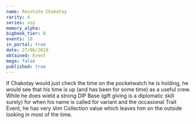 ```yaml
---
name: Resolute Chakotay
rarity: 4
series: voy
memory_alpha:
bigbook_tier: 8
events: 18
in_portal: true
date: 27/06/2019
obtained: Event
mega: false
published: true
---
```


If Chakotay would just check the time on the pocketwatch he is holding, he would see that his time is up (and has been for some time) as a useful crew. While he does wield a strong DIP Base (gift giving is a diplomatic skill surely) for when his name is called for variant and the occasional Trait Event, he has very slim Collection value which leaves him on the outside looking in most of the time.
